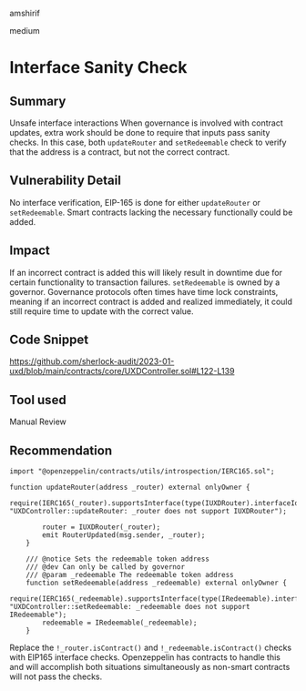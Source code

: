 amshirif

medium

# Interface Sanity Check

## Summary
Unsafe interface interactions
When governance is involved with contract updates, extra work should be done to require that inputs pass sanity checks. In this case, both `updateRouter` and `setRedeemable` check to verify that the address is a contract, but not the correct contract.

## Vulnerability Detail
No interface verification, EIP-165 is done for either `updateRouter` or `setRedeemable`. Smart contracts lacking the necessary functionally could be added. 

## Impact
If an incorrect contract is added this will likely result in downtime due for certain functionality to transaction failures. `setRedeemable` is owned by a governor. Governance protocols often times have time lock constraints, meaning if an incorrect contract is added and realized immediately, it could still require time to update with the correct value. 

## Code Snippet
https://github.com/sherlock-audit/2023-01-uxd/blob/main/contracts/core/UXDController.sol#L122-L139

## Tool used
Manual Review

## Recommendation
```solidity
import "@openzeppelin/contracts/utils/introspection/IERC165.sol";

function updateRouter(address _router) external onlyOwner {
        require(IERC165(_router).supportsInterface(type(IUXDRouter).interfaceId), "UXDController::updateRouter: _router does not support IUXDRouter");

        router = IUXDRouter(_router);
        emit RouterUpdated(msg.sender, _router);
    }

    /// @notice Sets the redeemable token address
    /// @dev Can only be called by governor
    /// @param _redeemable The redeemable token address
    function setRedeemable(address _redeemable) external onlyOwner {
        require(IERC165(_redeemable).supportsInterface(type(IRedeemable).interfaceId), "UXDController::setRedeemable: _redeemable does not support IRedeemable");
        redeemable = IRedeemable(_redeemable);
    }
```

Replace the `!_router.isContract()` and `!_redeemable.isContract()` checks with EIP165 interface checks. Openzeppelin has contracts to handle this and will accomplish both situations simultaneously as non-smart contracts will not pass the checks. 